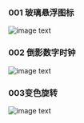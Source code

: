 ### 001 玻璃悬浮图标

![image text](https://raw.githubusercontent.com/fafa123hua/img-folder/master/001%E7%8E%BB%E7%92%83%E6%82%AC%E6%B5%AE.gif)



### 002 倒影数字时钟

![image text](https://raw.githubusercontent.com/fafa123hua/img-folder/master/002%E6%95%B0%E5%AD%97%E6%97%B6%E9%92%9F.gif)



### 003变色旋转

![image text](https://raw.githubusercontent.com/fafa123hua/img-folder/master/003%E5%8F%98%E8%89%B2%E6%97%8B%E8%BD%AC.gif)

